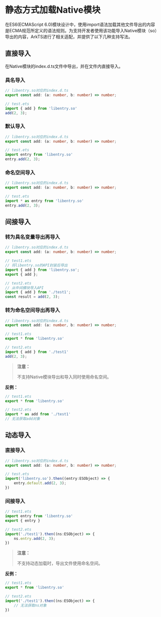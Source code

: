 # 静态方式加载Native模块
<!--Kit: ArkTS-->
<!--Subsystem: ArkCompiler-->
<!--Owner: @yao_dashuai-->
<!--Designer: @yao_dashuai-->
<!--Tester: @kirl75; @zsw_zhushiwei-->
<!--Adviser: @foryourself-->

在ES6(ECMAScript 6.0)模块设计中，使用import语法加载其他文件导出的内容是ECMA规范所定义的语法规则。为支持开发者使用该功能导入Native模块（so）导出的内容，ArkTS进行了相关适配，并提供了以下几种支持写法。

## 直接导入
在Native模块的index.d.ts文件中导出，并在文件内直接导入。

### 具名导入
```ts
// libentry.so对应的index.d.ts
export const add: (a: number, b: number) => number;
```
```ts
// test.ets
import { add } from 'libentry.so'
add(2, 3);
```

### 默认导入
```ts
// libentry.so对应的index.d.ts
export const add: (a: number, b: number) => number;
```
```ts
// test.ets
import entry from 'libentry.so'
entry.add(2, 3);
```

### 命名空间导入
```ts
// libentry.so对应的index.d.ts
export const add: (a: number, b: number) => number;
```
```ts
// test.ets
import * as entry from 'libentry.so'
entry.add(2, 3);
```

## 间接导入

### 转为具名变量导出再导入
```ts
// libentry.so对应的index.d.ts
export const add: (a: number, b: number) => number;
```
```ts
// test1.ets
// 将libentry.so的API封装后导出
import { add } from 'libentry.so';
export { add };
```
```ts
// test2.ets
// 从中间模块导入API
import { add } from './test1';
const result = add(2, 3);
```

### 转为命名空间导出再导入
```ts
// libentry.so对应的index.d.ts
export const add: (a: number, b: number) => number;
```
```ts
// test1.ets
export * from 'libentry.so'
```
```ts
// test2.ets
import { add } from './test1'
add(2, 3);
```
> **注意：** 
> 
> 不支持Native模块导出和导入同时使用命名空间。

**反例：** 
```ts
// test1.ets
export * from 'libentry.so'
```
```ts
// test2.ets
import * as add from './test1'
// 无法获取add对象
```

## 动态导入

### 直接导入
```ts
// libentry.so对应的index.d.ts
export const add: (a: number, b: number) => number;
```
```ts
// test.ets
import('libentry.so').then((entry:ESObject) => {
    entry.default.add(2, 3);
})
```
### 间接导入
```ts
// test1.ets
import entry from 'libentry.so'
export { entry }

// test2.ets
import('./test1').then((ns:ESObject) => {
    ns.entry.add(2, 3);
})
```

> **注意：** 
> 
> 不支持动态加载时，导出文件使用命名空间。

**反例：** 
```ts
// test1.ets
export * from 'libentry.so'
```
```ts
// test2.ets
import('./test1').then((ns:ESObject) => {
    // 无法获取ns对象
})
```